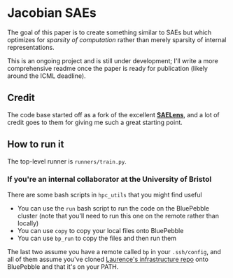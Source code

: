 # Jacobian SAEs
The goal of this paper is to create something similar to SAEs but which optimizes for _sparsity of computation_ rather than merely sparsity of internal representations.

This is an ongoing project and is still under development; I'll write a more comprehensive readme once the paper is ready for publication (likely around the ICML deadline).

## Credit
The code base started off as a fork of the excellent [**SAELens**](https://github.com/jbloomAus/SAELens/tree/main), and a lot of credit goes to them for giving me such a great starting point.

## How to run it
The top-level runner is `runners/train.py`.

### If you're an internal collaborator at the University of Bristol
There are some bash scripts in `hpc_utils` that you might find useful
- You can use the `run` bash script to run the code on the BluePebble cluster (note that you'll need to run this one on the remote rather than locally)
- You can use `copy` to copy your local files onto BluePebble
- You can use `bp_run` to copy the files and then run them

The last two assume you have a remote called `bp` in your `.ssh/config`, and all of them assume you've cloned [Laurence's infrastructure repo](https://github.com/LaurenceA/infrastructure) onto BluePebble and that it's on your PATH.
